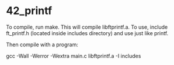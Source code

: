 # 42_printf



To compile, run make. This will compile libftprintf.a. 
To use, include ft_printf.h (located inside includes directory) and use just like printf.

Then compile with a program:

gcc -Wall -Werror -Wextra main.c libftprintf.a -I includes
